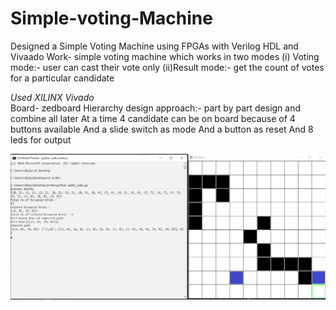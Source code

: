 # Simple-voting-Machine
Designed a Simple Voting Machine using FPGAs with Verilog HDL and Vivaado
Work- simple voting machine which works in two modes 
(i)	Voting mode:- user can cast their vote only
(ii)Result mode:- get the count of votes for a particular candidate

*Used XILINX Vivado* 
<br>
Board- zedboard
Hierarchy design approach:- part by part design and combine all later 
At a time 4 candidate can be on board because of 4 buttons available
And a slide switch as mode
And a button as reset
And 8 leds for output

<img src="https://github.com/rajutges/SHORTEST-PATH/blob/main/solution_node/Screenshots_solved/path_3.png"/>


